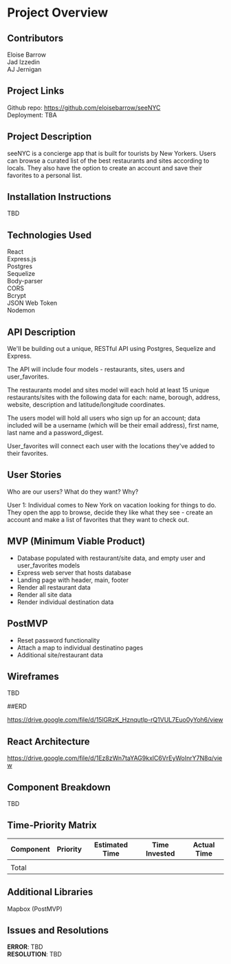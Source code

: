 # Project Overview

## Contributors

Eloise Barrow
<br>Jad Izzedin
<br>AJ Jernigan

## Project Links
Github repo: https://github.com/eloisebarrow/seeNYC
<br>Deployment: TBA

## Project Description

seeNYC is a concierge app that is built for tourists by New Yorkers. Users can browse a curated list of the best restaurants and sites according to locals. They also have the option to create an account and save their favorites to a personal list.

## Installation Instructions

TBD

## Technologies Used

React
<br>Express.js
<br>Postgres
<br>Sequelize
<br>Body-parser
<br>CORS
<br>Bcrypt
<br>JSON Web Token
<br>Nodemon

## API Description

We'll be building out a unique, RESTful API using Postgres, Sequelize and Express.

The API will include four models - restaurants, sites, users and user_favorites.

The restaurants model and sites model will each hold at least 15 unique restaurants/sites with the following data for each: name, borough, address, website, description and latitude/longitude coordinates.

The users model will hold all users who sign up for an account; data included will be a username (which will be their email address), first name, last name and a password_digest.

User_favorites will connect each user with the locations they've added to their favorites.

## User Stories

Who are our users?
What do they want?
Why?

User 1:
Individual comes to New York on vacation looking for things to do. They open the app to browse, decide they like what they see - create an account and make a list of favorites that they want to check out.

## MVP (Minimum Viable Product)

- Database populated with restaurant/site data, and empty user and user_favorites models
- Express web server that hosts database
- Landing page with header, main, footer
- Render all restaurant data
- Render all site data
- Render individual destination data

## PostMVP

- Reset password functionality
- Attach a map to individual destinatino pages
- Additional site/restaurant data

## Wireframes

TBD

##ERD

https://drive.google.com/file/d/15lGRzK_Hznqutlp-rQ1VUL7Euo0yYoh6/view


## React Architecture

https://drive.google.com/file/d/1Ez8zWn7taYAG9kxlC6VrEyWoInrY7N8q/view

## Component Breakdown

TBD

## Time-Priority Matrix

| Component | Priority | Estimated Time | Time Invested | Actual Time |
| --- | :---: |  :---: | :---: | :---: |
|           |          |            |                 |               |
| Total |  |  |  |  |

## Additional Libraries

Mapbox (PostMVP)

## Issues and Resolutions

**ERROR**: TBD
<BR>**RESOLUTION**: TBD
